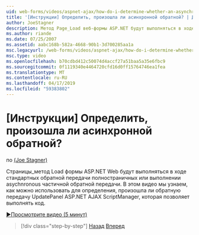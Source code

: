 ```yaml
---
uid: web-forms/videos/aspnet-ajax/how-do-i-determine-whether-an-asynchronous-postback-has-occurred
title: '[Инструкции] Определить, произошла ли асинхронной обратной? | Документы Майкрософт'
author: JoeStagner
description: Метод Page_Load веб-формы ASP.NET будут выполняться в ходе стандартных обратной передачи полностраничных или выполнении asychnronous частичной обратной передачи. В этом видео...
ms.author: riande
ms.date: 07/25/2007
ms.assetid: aabc168b-582a-4668-90b1-3d700285aa1a
msc.legacyurl: /web-forms/videos/aspnet-ajax/how-do-i-determine-whether-an-asynchronous-postback-has-occurred
msc.type: video
ms.openlocfilehash: b70cdbd412c50074d4accf27a51baa5a35e6fbc9
ms.sourcegitcommit: 0f1119340e4464720cfd16d0ff15764746ea1fea
ms.translationtype: MT
ms.contentlocale: ru-RU
ms.lasthandoff: 04/17/2019
ms.locfileid: "59383802"
---
```

# <a name="how-do-i-determine-whether-an-asynchronous-postback-has-occurred"></a>[Инструкции] Определить, произошла ли асинхронной обратной?

по [(Joe Stagner)](https://github.com/JoeStagner)

Страницы\_метод Load формы ASP.NET Web будут выполняться в ходе стандартных обратной передачи полностраничных или выполнении asychnronous частичной обратной передачи. В этом видео мы узнаем, как можно использовать для определения, произошла ли обратную передачу UpdatePanel ASP.NET AJAX ScriptManager, которая позволяет выполнять код.

[&#9654;Просмотрите видео (5 минут)](https://channel9.msdn.com/Blogs/ASP-NET-Site-Videos/how-do-i-determine-whether-an-asynchronous-postback-has-occurred)

> [!div class="step-by-step"]
> [Назад](how-do-i-use-javascript-to-refresh-an-aspnet-ajax-updatepanel.md)
> [Вперед](how-do-i-use-the-conditional-updatemode-of-the-updatepanel.md)
